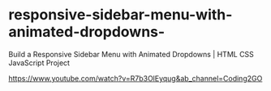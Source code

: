 # responsive-sidebar-menu-with-animated-dropdowns-
Build a Responsive Sidebar Menu with Animated Dropdowns | HTML CSS JavaScript Project

https://www.youtube.com/watch?v=R7b3OlEyqug&ab_channel=Coding2GO
